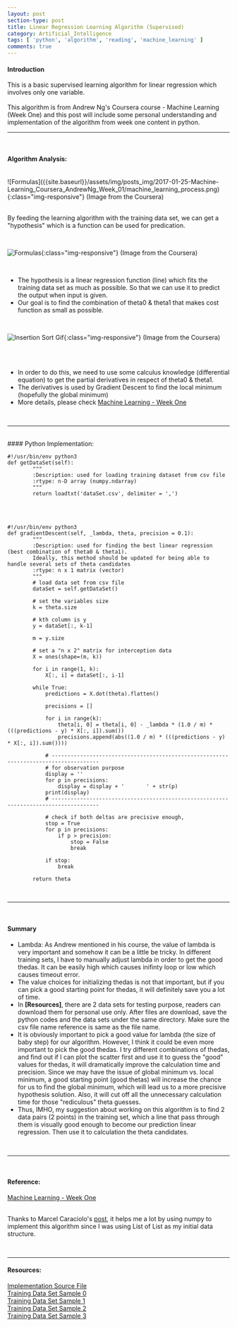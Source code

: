 ```yaml
---
layout: post
section-type: post
title: Linear Regression Learning Algorithm (Supervised)
category: Artificial_Intelligence
tags: [ 'python', 'algorithm', 'reading', 'machine_learning' ]
comments: true
---
```


#### Introduction

> 
This is a basic supervised learning algorithm for linear regression which involves only one variable.
<br>
<br>
This algorithm is from Andrew Ng's Coursera course - Machine Learning (Week One) and this post will include some personal understanding and implementation of the algorithm from week one content in python.
<br>

<hr>

<br>

#### Algorithm Analysis:

<br>
![Formulas]({{site.baseurl}}/assets/img/posts_img/2017-01-25-Machine-Learning_Coursera_AndrewNg_Week_01/machine_learning_process.png){:class="img-responsive"}
(Image from the Coursera)
<br>
<br>

>
By feeding the learning algorithm with the training data set, we can get a "hypothesis" which is a function can be used for predication.

<br>

![Formulas]({{site.baseurl}}/assets/img/posts_img/2017-01-25-Machine-Learning_Coursera_AndrewNg_Week_01/Formulas.png){:class="img-responsive"}
(Image from the Coursera)

<br>

>
- The hypothesis is a linear regression function (line) which fits the training data set as much as possible. So that we can use it to predict the output when input is given.
- Our goal is to find the combination of theta0 & theta1 that makes cost function as small as possible.

<br>

![Insertion Sort Gif]({{site.baseurl}}/assets/img/posts_img/2017-01-25-Machine-Learning_Coursera_AndrewNg_Week_01/Gradient_Descent_Derivative.png){:class="img-responsive"}
(Image from the Coursera)

<br>
<br>

>
- In order to do this, we need to use some calculus knowledge (differential equation) to get the partial derivatives in respect of theta0 & theta1.
- The derivatives is used by Gradient Descent to find the local minimum (hopefully the global minimum)
- More details, please check [Machine Learning - Week One](https://www.coursera.org/learn/machine-learning/home/week/1)

<br>

<hr>

<br>
#### Python Implementation:

<br>

~~~ 
#!/usr/bin/env python3
def getDataSet(self):
        """
        :Description: used for loading training dataset from csv file
        :rtype: n-D array (numpy.ndarray)
        """
        return loadtxt('dataSet.csv', delimiter = ',')
~~~

<br>

<br>

~~~ 
#!/usr/bin/env python3
def gradientDescent(self, _lambda, theta, precision = 0.1):
        """
        :Description: used for finding the best linear regression (best combination of theta0 & theta1).
        Ideally, this method should be updated for being able to handle several sets of theta candidates
        :rtype: n x 1 matrix (vector)
        """
        # load data set from csv file
        dataSet = self.getDataSet()

        # set the variables size
        k = theta.size

        # kth column is y
        y = dataSet[:, k-1]

        m = y.size

        # set a "n x 2" matrix for interception data
        X = ones(shape=(m, k))

        for i in range(1, k):
            X[:, i] = dataSet[:, i-1]

        while True:
            predictions = X.dot(theta).flatten()

            precisions = []

            for i in range(k):
                theta[i, 0] = theta[i, 0] - _lambda * (1.0 / m) * (((predictions - y) * X[:, i]).sum())
                precisions.append(abs((1.0 / m) * (((predictions - y) * X[:, i]).sum())))

            # -------------------------------------------------------------------------------------
            # for observation purpose
            display = ''
            for p in precisions:
                display = display + '       ' + str(p)
            print(display)
            # -------------------------------------------------------------------------------------

            # check if both deltas are precisive enough, 
            stop = True
            for p in precisions:
                if p > precision:
                    stop = False
                    break

            if stop:
                break

        return theta
~~~

<br>

<hr>

<br>

#### Summary
>
- Lambda: As Andrew mentioned in his course, the value of lambda is very important and somehow it can be a little be tricky. In different training sets, I have to manually adjust lambda in order to get the good thedas. It can be easily high which causes inifinty loop or low which causes timeout error.
- The value choices for initializing thedas is not that important, but if you can pick a good starting point for thedas, it will definitely save you a lot of time.
- In __[Resources]__, there are 2 data sets for testing purpose, readers can download them for personal use only. After files are download, save the python codes and the data sets under the same directory. Make sure the csv file name reference is same as the file name.
- It is obviously important to pick a good value for lambda (the size of baby step) for our algorithm. However, I think it could be even more important to pick the good thedas. I try different combinations of thedas, and find out if I can plot the scatter first and use it to
guess the "good" values for thedas, it will dramatically improve the calculation time and precision. Since we may have the issue of global minimum vs. local minimum, a good starting point (good thetas) will increase the chance for us to find the global minimum, which will lead us to a more precisive hypothesis solution. Also, it will cut off all the unnecessary calculation time for those "rediculous" theta guesses.
- Thus, IMHO, my suggestion about working on this algorithm is to find 2 data pairs (2 points) in the training set, which a line that pass through them is visually good enough to become our prediction linear regression. Then use it to calculation the theta candidates.

<br>

<hr>

<br>

#### Reference:
[Machine Learning - Week One](https://www.coursera.org/learn/machine-learning/home/week/1)
<br>
<br>
>
Thanks to Marcel Caraciolo's [post](http://aimotion.blogspot.com/2011/10/machine-learning-with-python-linear.html), it helps me a lot by using numpy to implement this algorithm since I was using List of List as my initial data structure.

<br>
<hr>

#### Resources:
[Implementation Source File](https://raw.githubusercontent.com/KratosOmega/omega-portfolio/gh-pages/assets/extra/source_files/machine_learning_andrew_ng/linear_regression_learning_algorithm.py)
<br>
[Training Data Set Sample 0](https://raw.githubusercontent.com/KratosOmega/omega-portfolio/gh-pages/assets/extra/source_files/machine_learning_andrew_ng/dataSet_0.csv)
<br>
[Training Data Set Sample 1](https://raw.githubusercontent.com/KratosOmega/omega-portfolio/gh-pages/assets/extra/source_files/machine_learning_andrew_ng/dataSet_1.csv)
<br>
[Training Data Set Sample 2](https://raw.githubusercontent.com/KratosOmega/omega-portfolio/gh-pages/assets/extra/source_files/machine_learning_andrew_ng/dataSet_2.csv)
<br>
[Training Data Set Sample 3](https://raw.githubusercontent.com/KratosOmega/omega-portfolio/gh-pages/assets/extra/source_files/machine_learning_andrew_ng/dataSet_3.csv)
